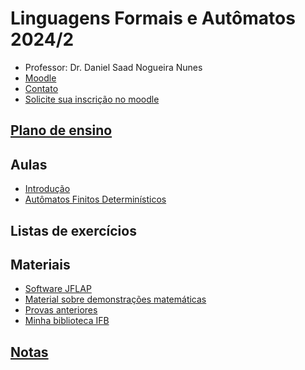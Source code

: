
# Linguagens Formais e Autômatos 2024/2

- Professor: Dr. Daniel Saad Nogueira Nunes
- [Moodle](https://moodle.danielsaad.com)
- [Contato](https://danielsaad.com/contato)
- [Solicite sua inscrição no moodle](https://docs.google.com/forms/d/e/1FAIpQLSehAhukn6G4xkbARr1QQCcMjfbJ-Mt2Z_nTvcdkY9w4c5G9aw/viewform?usp=sf_link)

## [Plano de ensino](/assets/planejamento/plano-de-ensino.pdf)

## Aulas

- [Introdução](/assets/aulas/introducao.pdf)
- [Autômatos Finitos Determinísticos](/assets/aulas/automatos-finitos-deterministicos.pdf)

## Listas de exercícios

## Materiais

- [Software JFLAP](https://www.jflap.org/jflaptmp/)
- [Material sobre demonstrações matemáticas](assets/aulas/proofs.pdf)
- [Provas anteriores]()
- [Minha biblioteca IFB](https://www.ifb.edu.br/espaco-do-estudante/noticias/29605-minha-biblioteca-possibilita-acesso-a-acervos-digitais-para-comunidade-do-ifb)

## [Notas]()
